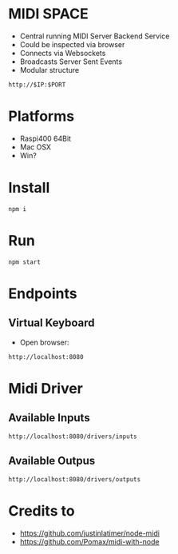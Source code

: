 # MIDI SPACE
- Central running MIDI Server Backend Service
- Could be inspected via browser 
- Connects via Websockets 
- Broadcasts Server Sent Events
- Modular structure

``` 
http://$IP:$PORT
``` 

# Platforms
- Raspi400 64Bit
- Mac OSX
- Win?

# Install 
``` 
npm i
``` 

# Run
``` 
npm start
``` 

# Endpoints
## Virtual Keyboard
- Open browser:

``` 
http://localhost:8080
``` 

# Midi Driver

## Available Inputs
``` 
http://localhost:8080/drivers/inputs
``` 

## Available Outpus
``` 
http://localhost:8080/drivers/outputs
``` 

# Credits to 
- https://github.com/justinlatimer/node-midi
- https://github.com/Pomax/midi-with-node